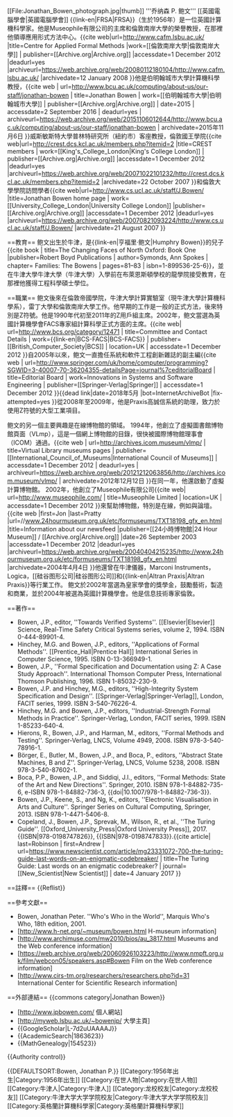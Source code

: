 [[File:Jonathan_Bowen_photograph.jpg|thumb]]
'''乔纳森 P. 鲍文''' [[英國電腦學會|英國電腦學會]] {{link-en|FRSA|FRSA}}（生於1956年）是一位英國計算機科學家。他是Museophile有限公司的主席和倫敦南岸大學的榮譽教授，在那裡他領導應用形式方法中心。<ref>{{cite web|url=http://www.cafm.lsbu.ac.uk/ |title=Centre for Applied Formal Methods |work=[[倫敦南岸大學|倫敦南岸大學]] | publisher=[[Archive.org|Archive.org]] |accessdate=1 December 2012 |deadurl=yes |archiveurl=https://web.archive.org/web/20080112180104/http://www.cafm.lsbu.ac.uk/ |archivedate=12 January 2008 }}</ref>他是伯明翰城市大學計算機科學教授，<ref>{{cite web | url=http://www.bcu.ac.uk/computing/about-us/our-staff/jonathan-bowen | title=Jonathan Bowen | work=[[伯明翰城市大學|伯明翰城市大學]] | publisher=[[Archive.org|Archive.org]] | date=2015 | accessdate=2 September 2016 | deadurl=yes | archiveurl=https://web.archive.org/web/20151106012644/http://www.bcu.ac.uk/computing/about-us/our-staff/jonathan-bowen | archivedate=2015年11月6日 }}</ref>威斯敏斯特大學普林特研究所（紐約市）客座教授，倫敦國王學院<ref>{{cite web|url=http://crest.dcs.kcl.ac.uk/members.php?itemid=2 |title=CREST members | work=[[King's_College_London|King's College London]] | publisher=[[Archive.org|Archive.org]] |accessdate=1 December 2012 |deadurl=yes |archiveurl=https://web.archive.org/web/20071022101232/http://crest.dcs.kcl.ac.uk/members.php?itemid=2 |archivedate=22 October 2007 }}</ref>和倫敦大學學院訪問學者<ref>{{cite web|url=http://www.cs.ucl.ac.uk/staff/J.Bowen/ |title=Jonathan Bowen home page | work=[[University_College_London|University College London]] |publisher=[[Archive.org|Archive.org]] |accessdate=1 December 2012 |deadurl=yes |archiveurl=https://web.archive.org/web/20070821093224/http://www.cs.ucl.ac.uk/staff/J.Bowen/ |archivedate=21 August 2007 }}</ref>

==教育==
鲍文出生於牛津，是{{link-en|亨福里·鲍文|Humphry Bowen}}的兒子<ref name="symonds">{{cite book | title=The Changing Faces of North Oxford: Book One |publisher=Robert Boyd Publications | author=Symonds, Ann Spokes | chapter= Families: The Bowens | pages=81–83 | isbn=1-899536-25-6}}</ref>，並在牛津大學牛津大學（牛津大學）入學前在布萊恩斯頓學校的龍學院接受教育，在那裡他獲得工程科學碩士學位。

==職業==
鲍文後來在倫敦帝國學院，牛津大學計算實驗室（現牛津大學計算機科學系），雷丁大學和倫敦南岸大學工作。他早期的工作是一般的正式方法，後來特別是Z符號。他是1990年代初至2011年的Z用戶組主席。2002年，鲍文當選為英國計算機學會FACS專家組計算科學正式方面的主席。<ref>{{cite web| url=http://www.bcs.org/category/12471 | title=Committee and Contact Details | work={{link-en|BCS-FACS|BCS-FACS}} | publisher=[[British_Computer_Society|BCS]] | location=UK | accessdate=1 December 2012 }}</ref>自2005年以來，鲍文一直擔任系統和軟件工程創新雜誌的副主編<ref>{{cite web | url=http://www.springer.com/uk/home/computer/programming?SGWID=3-40007-70-36204355-detailsPage=journal%7ceditorialBoard | title=Editorial Board | work=Innovations in Systems and Software Engineering | publisher=[[Springer-Verlag|Springer]] | accessdate=1 December 2012 }}{{dead link|date=2018年5月 |bot=InternetArchiveBot |fix-attempted=yes }}</ref>從2008年至2009年，他是Praxis高誠信系統的助理，致力於使用Z符號的大型工業項目。

鲍文的另一個主要興趣是在線博物館的領域。 1994年，他創立了虛擬圖書館博物館頁面（VLmp），這是一個網上博物館的目錄，很快被國際博物館理事會（ICOM）通過。<ref>{{cite web | url=http://archives.icom.museum/vlmp/ | title=Virtual Library museums pages | publisher=[[International_Council_of_Museums|International Council of Museums]] | accessdate=1 December 2012 | deadurl=yes | archiveurl=https://web.archive.org/web/20121212063856/http://archives.icom.museum/vlmp/ | archivedate=2012年12月12日 }}</ref>在同一年，他還啟動了虛擬計算博物館。 2002年，他創立了Museophile有限公司<ref>{{cite web| url=http://www.museophile.com/ | title=Museophile Limited | location=UK | accessdate=1 December 2012 }}</ref>來幫助博物館，特別是在線，例如與論壇。<ref>{{cite web |first=Jon |last=Pratty |url=//www.24hourmuseum.org.uk/etc/formuseums/TXT18198_gfx_en.html |title=Information about our newsfeed |publisher=[[24小時博物館|24 Hour Museum]] / [[Archive.org|Archive.org]] |date=26 September 2003 |accessdate=1 December 2012 |deadurl=yes |archiveurl=https://web.archive.org/web/20040404215235/http://www.24hourmuseum.org.uk/etc/formuseums/TXT18198_gfx_en.html |archivedate=2004年4月4日 }}</ref>他還曾在牛津儀器，Marconi Instruments，Logica，[[硅谷图形公司|硅谷图形公司]]和{{link-en|Altran Praxis|Altran Praxis}}等行業工作。
鲍文於2002年當選為皇家學會的獎學金，鼓勵藝術，製造和商業，並於2004年被選為英國計算機學會。他是信息技術專家倫敦。

==著作==
* Bowen, J.P., editor, ''Towards Verified Systems''. [[Elsevier|Elsevier]] Science, Real-Time Safety Critical Systems series, volume 2, 1994. ISBN 0-444-89901-4.
* Hinchey, M.G. and Bowen, J.P., editors, ''Applications of Formal Methods''. [[Prentice_Hall|Prentice Hall]] International Series in Computer Science, 1995. ISBN 0-13-366949-1.
* Bowen, J.P., ''Formal Specification and Documentation using Z: A Case Study Approach''. International Thomson Computer Press, International Thomson Publishing, 1996. ISBN 1-85032-230-9.
* Bowen, J.P. and Hinchey, M.G., editors, ''High-Integrity System Specification and Design''. [[Springer-Verlag|Springer-Verlag]], London, FACIT series, 1999. ISBN 3-540-76226-4.
* Hinchey, M.G. and Bowen, J.P., editors, ''Industrial-Strength Formal Methods in Practice''. Springer-Verlag, London, FACIT series, 1999. ISBN 1-85233-640-4.
* Hierons, R., Bowen, J.P., and Harman, M., editors, ''Formal Methods and Testing''. Springer-Verlag, LNCS, Volume 4949, 2008. ISBN 978-3-540-78916-1.
* Börger, E., Butler, M., Bowen, J.P., and Boca, P., editors, ''Abstract State Machines, B and Z''. Springer-Verlag, LNCS, Volume 5238, 2008. ISBN 978-3-540-87602-1.
* Boca, P.P., Bowen, J.P., and Siddiqi, J.I., editors, ''Formal Methods: State of the Art and New Directions''. Springer, 2010. ISBN 978-1-84882-735-6, e-ISBN 978-1-84882-736-3, {{doi|10.1007/978-1-84882-736-3}}.
* Bowen, J.P., Keene, S., and Ng, K., editors, ''Electronic Visualisation in Arts and Culture''. Springer Series on Cultural Computing, Springer, 2013. ISBN 978-1-4471-5406-8.
* Copeland, J., Bowen, J.P., Sprevak, M., Wilson, R., et al., ''The Turing Guide''. [[Oxford_University_Press|Oxford University Press]], 2017. {{ISBN|978-0198747826}}, {{ISBN|978-0198747833}}.<ref>{{cite article| last=Robinson | first=Andrew | url=https://www.newscientist.com/article/mg23331072-700-the-turing-guide-last-words-on-an-enigmatic-codebreaker/ | title=The Turing Guide: Last words on an enigmatic codebreaker? | journal=[[New_Scientist|New Scientist]] | date=4 January 2017 }}</ref>

==註釋==
{{Reflist}}

==參考文獻==
* Bowen, Jonathan Peter. ''Who's Who in the World'', Marquis Who's Who, 18th edition, 2001.
* [http://www.h-net.org/~museum/bowen.html H-museum information]
* [http://www.archimuse.com/mw2010/bios/au_3817.html Museums and the Web conference information]
* [https://web.archive.org/web/20060926103223/http://www.nmpft.org.uk/film/webcon05/speakers.asp#Bowen Film on the Web conference information]
* [http://www.cirs-tm.org/researchers/researchers.php?id=31 International Center for Scientific Research information]

==外部連結==
{{commons category|Jonathan Bowen}}
* [http://www.jpbowen.com/ 個人網站]
* [http://myweb.lsbu.ac.uk/~bowenjp/ 大學主頁]
* {{GoogleScholar|L-7d2uUAAAAJ}}
* {{AcademicSearch|1863623}}
* {{MathGenealogy|154523}}

{{Authority control}}

{{DEFAULTSORT:Bowen, Jonathan P.}}
[[Category:1956年出生|Category:1956年出生]]
[[Category:在世人物|Category:在世人物]]
[[Category:牛津人|Category:牛津人]]
[[Category:龙校校友|Category:龙校校友]]
[[Category:牛津大学大学学院校友|Category:牛津大学大学学院校友]]
[[Category:英格蘭計算機科學家|Category:英格蘭計算機科學家]]